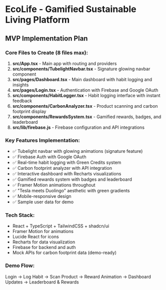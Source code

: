 # EcoLife - Gamified Sustainable Living Platform
## MVP Implementation Plan

### Core Files to Create (8 files max):

1. **src/App.tsx** - Main app with routing and providers
2. **src/components/TubelightNavbar.tsx** - Signature glowing navbar component
3. **src/pages/Dashboard.tsx** - Main dashboard with habit logging and insights
4. **src/pages/Login.tsx** - Authentication with Firebase and Google OAuth
5. **src/components/HabitLogger.tsx** - Habit logging interface with instant feedback
6. **src/components/CarbonAnalyzer.tsx** - Product scanning and carbon footprint display
7. **src/components/RewardsSystem.tsx** - Gamified rewards, badges, and leaderboard
8. **src/lib/firebase.js** - Firebase configuration and API integrations

### Key Features Implementation:
- ✅ Tubelight navbar with glowing animations (signature feature)
- ✅ Firebase Auth with Google OAuth
- ✅ Real-time habit logging with Green Credits system
- ✅ Carbon footprint analyzer with API integration
- ✅ Interactive dashboard with Recharts visualizations
- ✅ Gamified rewards system with badges and leaderboard
- ✅ Framer Motion animations throughout
- ✅ "Tesla meets Duolingo" aesthetic with green gradients
- ✅ Mobile-responsive design
- ✅ Sample user data for demo

### Tech Stack:
- React + TypeScript + TailwindCSS + shadcn/ui
- Framer Motion for animations
- Lucide React for icons
- Recharts for data visualization
- Firebase for backend and auth
- Mock APIs for carbon footprint data (demo-ready)

### Demo Flow:
Login → Log Habit → Scan Product → Reward Animation → Dashboard Updates → Leaderboard & Rewards